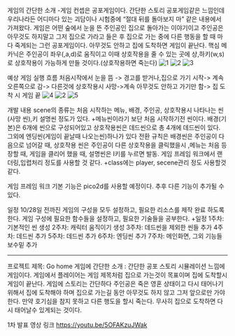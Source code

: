 게임의 간단한 소개
-게임 컨셉은 공포게임이다. 간단한 스토리 공포게임같은 느낌인데 우리나라든 어디마다 있는 괴담이나 시험중에 “절대 뒤를 돌아보지 마” 같은 내용에서 가져왔다.
게임은 어떤 숲에서 눈을 뜬 주인공인 집으로 돌아가는 이야기이고 주인공은 아무것도 하지말고 그저 집으로 가라고 들은 후 집으로 가는 중에 다른 행동을 할 때 마다 죽게되는 그런 공포게임이다. 아무것도 안하고 집에 도착하면 게임이 끝난다.
핵심 메카닉은 주인공이 좌우(,a,d)로 움직이고 이때 상호작용을 줄 수 있는 곳에 상,하키(w,s)로 상호작용이 가능하게 만들 것이다.(상호작용하면 죽는다)
![1](https://github.com/user-attachments/assets/195dfe2a-861b-46eb-a6a6-32edfdb2fa8e)
![2](https://github.com/user-attachments/assets/8abe126b-d392-414e-9dc5-fba71d3fec00)
![3](https://github.com/user-attachments/assets/6d080e65-0d46-41e6-986a-3c0ab92f47d5)

예상 게임 실행 흐름
처음시작에서 눈을 뜸 -> 경고를 받거나,집으로 가기 시작-> 계속 오른쪽으로 감-> 다른것에 상호작용시 사망->계속 아무것도 안하고 가기만 함-> 집 도착 시 게임 끝
![4](https://github.com/user-attachments/assets/9eaa3d05-d9bc-41a1-978e-cb47d50d40de)
![2](https://github.com/user-attachments/assets/ddd9f661-4edd-4fda-a801-652beef922ee)
![5](https://github.com/user-attachments/assets/532154a0-af2b-43d6-9261-e20ce4413140)

개발 내용
scene의 종류는 처음 시작하는 메뉴, 배경, 주인공, 상호작용시 나타나는 씬(사망 씬),키 설명씬 정도가 있다.
+메뉴씬이라기 보단 처음 시작하기전 씬이다. 배경(기본)은 6개에 씬으로 구성되어있고 상호작용씬은 데드씬으로 총 4개에 데드씬이 있다. 그외에 엔딩씬(게임이 끝날때 나오는씬)하나가 있다
전환 규칙은 배경씬은 주인공이 다음으로 넘어갈 때, 상호작용 씬은 주인공이 다른 상호작용을 클릭했을시 ,메뉴는 처음 등장할 때, 게임을 클리어 했을 때, 설명씬은 I키를 누르면 발동.
게임 프레임 워크에서 랜더링,입렵처리 정도를 사용할 것 같다.
+class에는 player, secene관리 정도 사용할것 같다.

게임 프레임 워크
기본 기능은 pico2d를 사용할 예정이다. 추후 다른 기능이 추가될 수 있다.

일정
10/28일 전까진 게임의 구성을 모두 설정하고, 필요한 리소스를 제작 완료 하도록 한다.
게임 구성에 필요한 함수들을 설정하고, 필요한 기술들을 공부한다.
+일정
1주차: 기본적인 씬 생성
2주차: 캐릭터 움직이기 생성
3주차: 데드씬을 제외한 씬들 추가
4주차: 데드씬 추가
5주차: 데드씬 추가
6주차: 엔딩씬 추가
7주차: 메인화면, 그외 기능들 보수밑 추가 

---------------------------------
프로젝트 제목: Go home
게임에 간단한 소개 : 간단한 공포 스토리 시뮬레이션 느낌에 게임이다. 게임에서 플레이어는 게임 제목처럼 집으로 가는것이 목표이며 집에 도착할시 게임이 끝난다.
게임에 스토리는 간단하다 주인공은 죽은 영혼 상태이고 다시 태어나기 위해서 집에 도착해야 하며 집으로 가는길 동안 아무것도 하지 않고 그저 앞으로만 가야 한다. 만약 호기심을 참지 못하고 다른 행도을 할시 죽는다.
무사히 집으로 도착하면 다시 태어날수 있게되는 것이다.

1차 발표 영상 링크
https://youtu.be/5OFAKzuJWak

